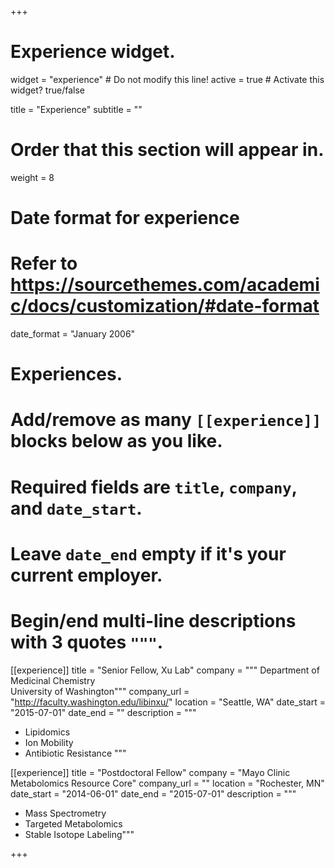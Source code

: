+++
# Experience widget.
widget = "experience"  # Do not modify this line!
active = true  # Activate this widget? true/false

title = "Experience"
subtitle = ""

# Order that this section will appear in.
weight = 8

# Date format for experience
#   Refer to https://sourcethemes.com/academic/docs/customization/#date-format
date_format = "January 2006"

# Experiences.
#   Add/remove as many `[[experience]]` blocks below as you like.
#   Required fields are `title`, `company`, and `date_start`.
#   Leave `date_end` empty if it's your current employer.
#   Begin/end multi-line descriptions with 3 quotes `"""`.
[[experience]]
  title = "Senior Fellow, Xu Lab"
  company = """
  Department of Medicinal Chemistry<br/>
  University of Washington"""
  company_url = "http://faculty.washington.edu/libinxu/"
  location = "Seattle, WA"
  date_start = "2015-07-01"
  date_end = ""
  description = """
  
  * Lipidomics
  * Ion Mobility
  * Antibiotic Resistance
  """

[[experience]]
  title = "Postdoctoral Fellow"
  company = "Mayo Clinic Metabolomics Resource Core"
  company_url = ""
  location = "Rochester, MN"
  date_start = "2014-06-01"
  date_end = "2015-07-01"
  description = """
  
  * Mass Spectrometry
  * Targeted Metabolomics
  * Stable Isotope Labeling"""

+++
